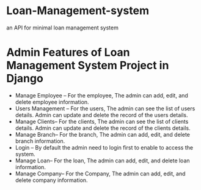 # Loan-Management-system
an API for minimal loan management system
# Admin Features of Loan Management System Project in Django
- Manage Employee – For the employee, The admin can add, edit, and delete employee information.
- Users Management – For the users, The admin can see the list of users details. Admin can update and delete the record of the users details.
- Manage Clients– For the clients, The admin can see the list of clients details. Admin can update and delete the record of the clients details.
- Manage Branch– For the branch, The admin can add, edit, and delete branch information.
- Login – By default the admin need to login first to enable to access the system.
- Manage Loan– For the loan, The admin can add, edit, and delete loan information.
- Manage Company– For the Company, The admin can add, edit, and delete company information.
